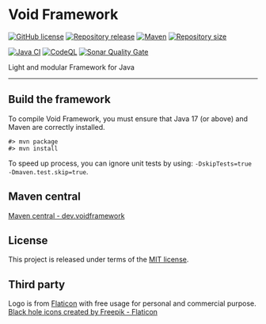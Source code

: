 # Void Framework

[![GitHub license](https://img.shields.io/badge/license-MIT-blue.svg?logo=github)](https://raw.githubusercontent.com/voidframework/voidframework/master/LICENSE)
[![Repository release](https://img.shields.io/github/v/release/voidframework/voidframework?logo=github)](https://github.com/voidframework/voidframework/releases)
[![Maven](https://img.shields.io/maven-central/v/dev.voidframework/voidframework.svg?logo=apache-maven)](https://central.sonatype.com/namespace/dev.voidframework)
[![Repository size](https://img.shields.io/github/repo-size/voidframework/voidframework.svg?logo=git)](https://github.com/voidframework/voidframework)

[![Java CI](https://img.shields.io/github/actions/workflow/status/voidframework/voidframework/build.yml?logo=github&color=%231da868&branch=master)](https://github.com/voidframework/voidframework/actions/workflows/build.yml)
[![CodeQL](https://img.shields.io/github/actions/workflow/status/voidframework/voidframework/codeql-analysis.yml?label=codeql&logo=github&color=%231da868&branch=master)](https://github.com/voidframework/voidframework/actions/workflows/codeql-analysis.yml)
[![Sonar Quality Gate](https://img.shields.io/sonar/quality_gate/voidframework_voidframework?logo=sonarcloud&server=https%3A%2F%2Fsonarcloud.io&color=%231da868)](https://sonarcloud.io/project/overview?id=voidframework_voidframework)

Light and modular Framework for Java
*****



## Build the framework
To compile Void Framework, you must ensure that Java 17 (or above) and Maven are correctly
installed.

    #> mvn package
    #> mvn install

To speed up process, you can ignore unit tests by using: `-DskipTests=true -Dmaven.test.skip=true`.



## Maven central
[Maven central - dev.voidframework](https://search.maven.org/search?q=g:dev.voidframework)



## License
This project is released under terms of the [MIT license](https://raw.githubusercontent.com/voidframework/voidframework/master/LICENSE).



## Third party

Logo is from [Flaticon](https://www.flaticon.com) with 
free usage for personal and commercial purpose. <a href="https://www.flaticon.com/free-icon/black-hole_1873555" title="black hole icons">Black hole icons created by Freepik - Flaticon</a>
